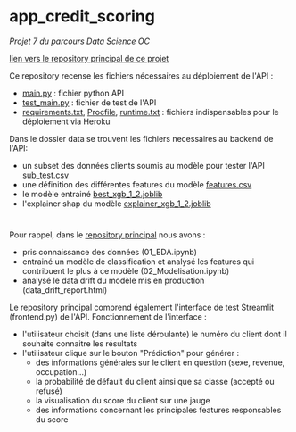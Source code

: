 # app_credit_scoring
*Projet 7 du parcours Data Science OC*

[lien vers le repository principal de ce projet](https://github.com/estellec18/modele_de_scoring)

Ce repository recense les fichiers nécessaires au déploiement de l'API :
- [main.py](main.py) : fichier python API
- [test_main.py](test_main.py) : fichier de test de l'API
- [requirements.txt](requirements.txt), [Procfile](Procfile), [runtime.txt](runtime.txt) : fichiers indispensables pour le déploiement via Heroku

Dans le dossier data se trouvent les fichiers necessaires au backend de l'API:
- un subset des données clients soumis au modèle pour tester l'API [sub_test.csv](data/sub_test.csv)
- une définition des différentes features du modèle [features.csv](data/features.csv)
- le modèle entrainé [best_xgb_1_2.joblib](data/best_xgb_1_2.joblib)
- l'explainer shap du modèle [explainer_xgb_1_2.joblib](data/explainer_xgb_1_2.joblib)

#

Pour rappel, dans le [repository principal](https://github.com/estellec18/modele_de_scoring) nous avons :
* pris connaissance des données (01_EDA.ipynb)
* entrainé un modèle de classification et analysé les features qui contribuent le plus à ce modèle (02_Modelisation.ipynb)
* analysé le data drift du modèle mis en production (data_drift_report.html)

Le repository principal comprend également l'interface de test Streamlit (frontend.py) de l'API.
Fonctionnement de l'interface :
- l'utilisateur choisit (dans une liste déroulante) le numéro du client dont il souhaite connaitre les résultats
- l'utilisateur clique sur le bouton "Prédiction" pour générer :
    - des informations générales sur le client en question (sexe, revenue, occupation...)
    - la probabilité de défault du client ainsi que sa classe (accepté ou refusé)
    - la visualisation du score du client sur une jauge
    - des informations concernant les principales features responsables du score





